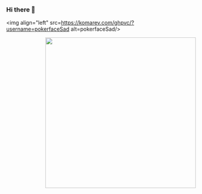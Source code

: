 ### Hi there 👋

<!--
**pokerfaceSad/pokerfaceSad** is a ✨ _special_ ✨ repository because its `README.md` (this file) appears on your GitHub profile.

Here are some ideas to get you started:

- 🔭 I’m currently working on ...
- 🌱 I’m currently learning ...
- 👯 I’m looking to collaborate on ...
- 🤔 I’m looking for help with ...
- 💬 Ask me about ...
- 📫 How to reach me: ...
- 😄 Pronouns: ...
- ⚡ Fun fact: ...
-->
<img align="left" src=https://komarev.com/ghpvc/?username=pokerfaceSad alt=pokerfaceSad/>

<img align="right" src="https://github-readme-stats.vercel.app/api?username=pokerfaceSad&show_icons=true" width="400" />
